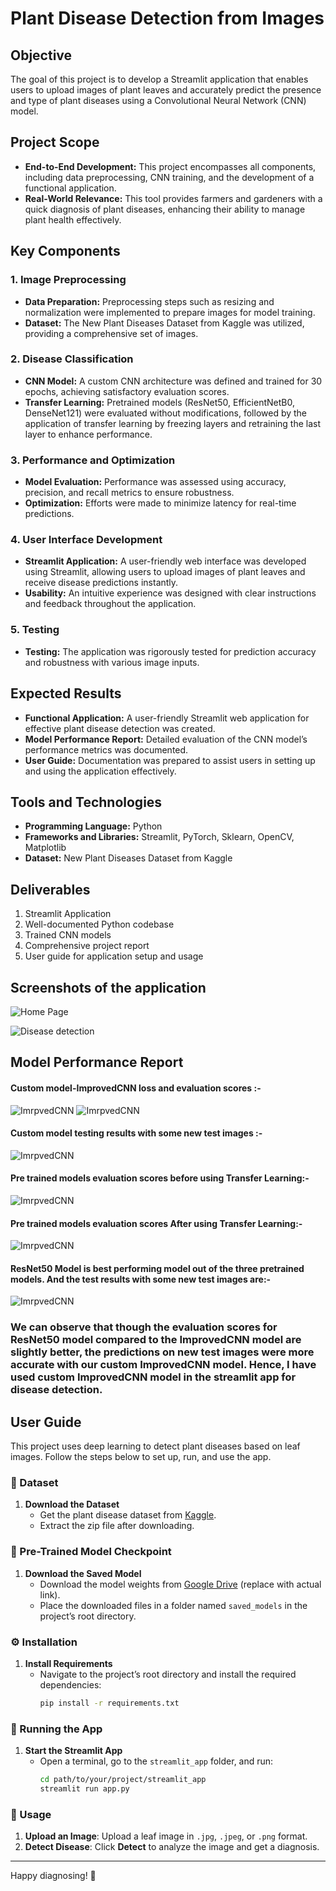 # Plant Disease Detection from Images

## Objective
The goal of this project is to develop a Streamlit application that enables users to upload images of plant leaves and accurately predict the presence and type of plant diseases using a Convolutional Neural Network (CNN) model.

## Project Scope
- **End-to-End Development:** This project encompasses all components, including data preprocessing, CNN training, and the development of a functional application.
- **Real-World Relevance:** This tool provides farmers and gardeners with a quick diagnosis of plant diseases, enhancing their ability to manage plant health effectively.

## Key Components

### 1. Image Preprocessing
- **Data Preparation:** Preprocessing steps such as resizing and normalization were implemented to prepare images for model training.
- **Dataset:** The New Plant Diseases Dataset from Kaggle was utilized, providing a comprehensive set of images.

### 2. Disease Classification
- **CNN Model:** A custom CNN architecture was defined and trained for 30 epochs, achieving satisfactory evaluation scores.
- **Transfer Learning:** Pretrained models (ResNet50, EfficientNetB0, DenseNet121) were evaluated without modifications, followed by the application of transfer learning by freezing layers and retraining the last layer to enhance performance.

### 3. Performance and Optimization
- **Model Evaluation:** Performance was assessed using accuracy, precision, and recall metrics to ensure robustness.
- **Optimization:** Efforts were made to minimize latency for real-time predictions.

### 4. User Interface Development
- **Streamlit Application:** A user-friendly web interface was developed using Streamlit, allowing users to upload images of plant leaves and receive disease predictions instantly.
- **Usability:** An intuitive experience was designed with clear instructions and feedback throughout the application.

### 5. Testing
- **Testing:** The application was rigorously tested for prediction accuracy and robustness with various image inputs.

## Expected Results
- **Functional Application:** A user-friendly Streamlit web application for effective plant disease detection was created.
- **Model Performance Report:** Detailed evaluation of the CNN model’s performance metrics was documented.
- **User Guide:** Documentation was prepared to assist users in setting up and using the application effectively.

## Tools and Technologies
- **Programming Language:** Python
- **Frameworks and Libraries:** Streamlit, PyTorch, Sklearn, OpenCV, Matplotlib
- **Dataset:** New Plant Diseases Dataset from Kaggle

## Deliverables
1. Streamlit Application
2. Well-documented Python codebase
3. Trained CNN models
4. Comprehensive project report
5. User guide for application setup and usage

## Screenshots of the application

![Home Page](screenshots/App_ss2.png)


![Disease detection](screenshots/App_ss1.png)

## Model Performance Report

#### Custom model-ImprovedCNN loss and evaluation scores :-
![ImrpvedCNN](screenshots/CustomCNN_scores.png)
![ImrpvedCNN](screenshots/Custom_model_score.png)

#### Custom model testing results with some new test images :-
![ImrpvedCNN](screenshots/Custom_preds.png)

#### Pre trained models evaluation scores before using Transfer Learning:-
![ImrpvedCNN](screenshots/Pretrained_eval_scores.png)

#### Pre trained models evaluation scores After using Transfer Learning:-
![ImrpvedCNN](screenshots/Transferlearning_eval_scores.png)

#### ResNet50 Model is best performing model out of the three pretrained models. And the test results with some new test images are:-
![ImrpvedCNN](screenshots/ResNet50_preds.png)

### We can observe that though the evaluation scores for ResNet50 model compared to the ImprovedCNN model are slightly better, the predictions on new test images were more accurate with our custom ImprovedCNN model. Hence, I have used custom ImprovedCNN model in the streamlit app for disease detection. 

## User Guide

This project uses deep learning to detect plant diseases based on leaf images. Follow the steps below to set up, run, and use the app.

### 📂 Dataset

1. **Download the Dataset**  
   - Get the plant disease dataset from [Kaggle](https://www.kaggle.com/datasets/vipoooool/new-plant-diseases-dataset).
   - Extract the zip file after downloading.

### 💾 Pre-Trained Model Checkpoint

1. **Download the Saved Model**  
   - Download the model weights from [Google Drive](#) (replace with actual link).
   - Place the downloaded files in a folder named `saved_models` in the project’s root directory.

### ⚙️ Installation

1. **Install Requirements**  
   - Navigate to the project’s root directory and install the required dependencies:
     ```bash
     pip install -r requirements.txt
     ```

### 🚀 Running the App

1. **Start the Streamlit App**  
   - Open a terminal, go to the `streamlit_app` folder, and run:
     ```bash
     cd path/to/your/project/streamlit_app
     streamlit run app.py
     ```

### 📘 Usage

1. **Upload an Image**: Upload a leaf image in `.jpg`, `.jpeg`, or `.png` format.
2. **Detect Disease**: Click **Detect** to analyze the image and get a diagnosis.

---

Happy diagnosing! 🌿
